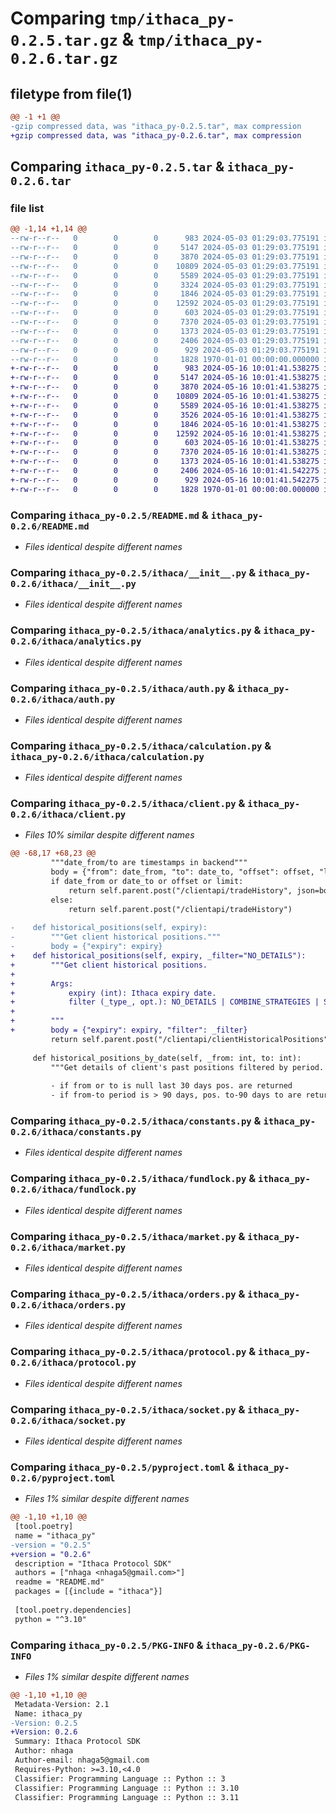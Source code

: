 # Comparing `tmp/ithaca_py-0.2.5.tar.gz` & `tmp/ithaca_py-0.2.6.tar.gz`

## filetype from file(1)

```diff
@@ -1 +1 @@
-gzip compressed data, was "ithaca_py-0.2.5.tar", max compression
+gzip compressed data, was "ithaca_py-0.2.6.tar", max compression
```

## Comparing `ithaca_py-0.2.5.tar` & `ithaca_py-0.2.6.tar`

### file list

```diff
@@ -1,14 +1,14 @@
--rw-r--r--   0        0        0      983 2024-05-03 01:29:03.775191 ithaca_py-0.2.5/README.md
--rw-r--r--   0        0        0     5147 2024-05-03 01:29:03.775191 ithaca_py-0.2.5/ithaca/__init__.py
--rw-r--r--   0        0        0     3870 2024-05-03 01:29:03.775191 ithaca_py-0.2.5/ithaca/analytics.py
--rw-r--r--   0        0        0    10809 2024-05-03 01:29:03.775191 ithaca_py-0.2.5/ithaca/auth.py
--rw-r--r--   0        0        0     5589 2024-05-03 01:29:03.775191 ithaca_py-0.2.5/ithaca/calculation.py
--rw-r--r--   0        0        0     3324 2024-05-03 01:29:03.775191 ithaca_py-0.2.5/ithaca/client.py
--rw-r--r--   0        0        0     1846 2024-05-03 01:29:03.775191 ithaca_py-0.2.5/ithaca/constants.py
--rw-r--r--   0        0        0    12592 2024-05-03 01:29:03.775191 ithaca_py-0.2.5/ithaca/fundlock.py
--rw-r--r--   0        0        0      603 2024-05-03 01:29:03.775191 ithaca_py-0.2.5/ithaca/market.py
--rw-r--r--   0        0        0     7370 2024-05-03 01:29:03.775191 ithaca_py-0.2.5/ithaca/orders.py
--rw-r--r--   0        0        0     1373 2024-05-03 01:29:03.775191 ithaca_py-0.2.5/ithaca/protocol.py
--rw-r--r--   0        0        0     2406 2024-05-03 01:29:03.775191 ithaca_py-0.2.5/ithaca/socket.py
--rw-r--r--   0        0        0      929 2024-05-03 01:29:03.775191 ithaca_py-0.2.5/pyproject.toml
--rw-r--r--   0        0        0     1828 1970-01-01 00:00:00.000000 ithaca_py-0.2.5/PKG-INFO
+-rw-r--r--   0        0        0      983 2024-05-16 10:01:41.538275 ithaca_py-0.2.6/README.md
+-rw-r--r--   0        0        0     5147 2024-05-16 10:01:41.538275 ithaca_py-0.2.6/ithaca/__init__.py
+-rw-r--r--   0        0        0     3870 2024-05-16 10:01:41.538275 ithaca_py-0.2.6/ithaca/analytics.py
+-rw-r--r--   0        0        0    10809 2024-05-16 10:01:41.538275 ithaca_py-0.2.6/ithaca/auth.py
+-rw-r--r--   0        0        0     5589 2024-05-16 10:01:41.538275 ithaca_py-0.2.6/ithaca/calculation.py
+-rw-r--r--   0        0        0     3526 2024-05-16 10:01:41.538275 ithaca_py-0.2.6/ithaca/client.py
+-rw-r--r--   0        0        0     1846 2024-05-16 10:01:41.538275 ithaca_py-0.2.6/ithaca/constants.py
+-rw-r--r--   0        0        0    12592 2024-05-16 10:01:41.538275 ithaca_py-0.2.6/ithaca/fundlock.py
+-rw-r--r--   0        0        0      603 2024-05-16 10:01:41.538275 ithaca_py-0.2.6/ithaca/market.py
+-rw-r--r--   0        0        0     7370 2024-05-16 10:01:41.538275 ithaca_py-0.2.6/ithaca/orders.py
+-rw-r--r--   0        0        0     1373 2024-05-16 10:01:41.538275 ithaca_py-0.2.6/ithaca/protocol.py
+-rw-r--r--   0        0        0     2406 2024-05-16 10:01:41.542275 ithaca_py-0.2.6/ithaca/socket.py
+-rw-r--r--   0        0        0      929 2024-05-16 10:01:41.542275 ithaca_py-0.2.6/pyproject.toml
+-rw-r--r--   0        0        0     1828 1970-01-01 00:00:00.000000 ithaca_py-0.2.6/PKG-INFO
```

### Comparing `ithaca_py-0.2.5/README.md` & `ithaca_py-0.2.6/README.md`

 * *Files identical despite different names*

### Comparing `ithaca_py-0.2.5/ithaca/__init__.py` & `ithaca_py-0.2.6/ithaca/__init__.py`

 * *Files identical despite different names*

### Comparing `ithaca_py-0.2.5/ithaca/analytics.py` & `ithaca_py-0.2.6/ithaca/analytics.py`

 * *Files identical despite different names*

### Comparing `ithaca_py-0.2.5/ithaca/auth.py` & `ithaca_py-0.2.6/ithaca/auth.py`

 * *Files identical despite different names*

### Comparing `ithaca_py-0.2.5/ithaca/calculation.py` & `ithaca_py-0.2.6/ithaca/calculation.py`

 * *Files identical despite different names*

### Comparing `ithaca_py-0.2.5/ithaca/client.py` & `ithaca_py-0.2.6/ithaca/client.py`

 * *Files 10% similar despite different names*

```diff
@@ -68,17 +68,23 @@
         """date_from/to are timestamps in backend"""
         body = {"from": date_from, "to": date_to, "offset": offset, "limit": limit}
         if date_from or date_to or offset or limit:
             return self.parent.post("/clientapi/tradeHistory", json=body)
         else:
             return self.parent.post("/clientapi/tradeHistory")
 
-    def historical_positions(self, expiry):
-        """Get client historical positions."""
-        body = {"expiry": expiry}
+    def historical_positions(self, expiry, _filter="NO_DETAILS"):
+        """Get client historical positions.
+
+        Args:
+            expiry (int): Ithaca expiry date.
+            filter (_type_, opt.): NO_DETAILS | COMBINE_STRATEGIES | SHOW_ORDERS.
+        
+        """
+        body = {"expiry": expiry, "filter": _filter}
         return self.parent.post("/clientapi/clientHistoricalPositions", json=body)
 
     def historical_positions_by_date(self, _from: int, to: int):
         """Get details of client's past positions filtered by period.
 
         - if from or to is null last 30 days pos. are returned
         - if from-to period is > 90 days, pos. to-90 days to are returned
```

### Comparing `ithaca_py-0.2.5/ithaca/constants.py` & `ithaca_py-0.2.6/ithaca/constants.py`

 * *Files identical despite different names*

### Comparing `ithaca_py-0.2.5/ithaca/fundlock.py` & `ithaca_py-0.2.6/ithaca/fundlock.py`

 * *Files identical despite different names*

### Comparing `ithaca_py-0.2.5/ithaca/market.py` & `ithaca_py-0.2.6/ithaca/market.py`

 * *Files identical despite different names*

### Comparing `ithaca_py-0.2.5/ithaca/orders.py` & `ithaca_py-0.2.6/ithaca/orders.py`

 * *Files identical despite different names*

### Comparing `ithaca_py-0.2.5/ithaca/protocol.py` & `ithaca_py-0.2.6/ithaca/protocol.py`

 * *Files identical despite different names*

### Comparing `ithaca_py-0.2.5/ithaca/socket.py` & `ithaca_py-0.2.6/ithaca/socket.py`

 * *Files identical despite different names*

### Comparing `ithaca_py-0.2.5/pyproject.toml` & `ithaca_py-0.2.6/pyproject.toml`

 * *Files 1% similar despite different names*

```diff
@@ -1,10 +1,10 @@
 [tool.poetry]
 name = "ithaca_py"
-version = "0.2.5"
+version = "0.2.6"
 description = "Ithaca Protocol SDK"
 authors = ["nhaga <nhaga5@gmail.com>"]
 readme = "README.md"
 packages = [{include = "ithaca"}]
 
 [tool.poetry.dependencies]
 python = "^3.10"
```

### Comparing `ithaca_py-0.2.5/PKG-INFO` & `ithaca_py-0.2.6/PKG-INFO`

 * *Files 1% similar despite different names*

```diff
@@ -1,10 +1,10 @@
 Metadata-Version: 2.1
 Name: ithaca_py
-Version: 0.2.5
+Version: 0.2.6
 Summary: Ithaca Protocol SDK
 Author: nhaga
 Author-email: nhaga5@gmail.com
 Requires-Python: >=3.10,<4.0
 Classifier: Programming Language :: Python :: 3
 Classifier: Programming Language :: Python :: 3.10
 Classifier: Programming Language :: Python :: 3.11
```

